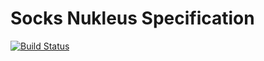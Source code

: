 # Socks Nukleus Specification

[![Build Status][build-status-image]][build-status]

[build-status-image]: https://travis-ci.org/reaktivity/nukleus-socks.spec.svg?branch=develop
[build-status]: https://travis-ci.org/reaktivity/nukleus-socks.spec
